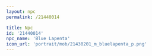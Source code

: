 ```yaml
---
layout: npc
permalink: /21440014

title: Npc
id: '21440014'
npc_name: 'Blue Lapenta'
icon_url: 'portrait/mob/21430201_m_bluelapenta_p.png'
---
```

